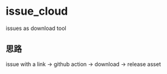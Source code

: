 # issue_cloud
issues as download tool

## 思路

issue with a link -> github action -> download -> release asset
